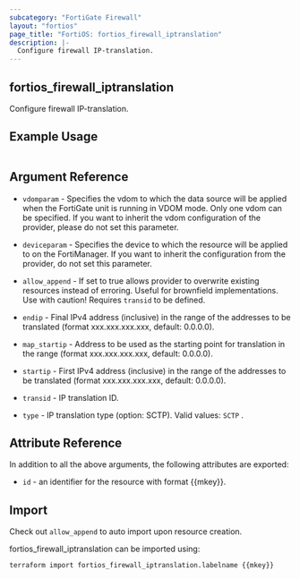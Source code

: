 ```yaml
---
subcategory: "FortiGate Firewall"
layout: "fortios"
page_title: "FortiOS: fortios_firewall_iptranslation"
description: |-
  Configure firewall IP-translation.
---
```


## fortios_firewall_iptranslation
Configure firewall IP-translation.

## Example Usage

```hcl

```

## Argument Reference
* `vdomparam` - Specifies the vdom to which the data source will be applied when the FortiGate unit is running in VDOM mode. Only one vdom can be specified. If you want to inherit the vdom configuration of the provider, please do not set this parameter.
* `deviceparam` - Specifies the device to which the resource will be applied to on the FortiManager. If you want to inherit the configuration from the provider, do not set this parameter.
* `allow_append` - If set to true allows provider to overwrite existing resources instead of erroring. Useful for brownfield implementations. Use with caution! Requires `transid` to be defined.

* `endip` - Final IPv4 address (inclusive) in the range of the addresses to be translated (format xxx.xxx.xxx.xxx, default: 0.0.0.0).
* `map_startip` - Address to be used as the starting point for translation in the range (format xxx.xxx.xxx.xxx, default: 0.0.0.0).
* `startip` - First IPv4 address (inclusive) in the range of the addresses to be translated (format xxx.xxx.xxx.xxx, default: 0.0.0.0).
* `transid` - IP translation ID.
* `type` - IP translation type (option: SCTP). Valid values: `SCTP` .

## Attribute Reference

In addition to all the above arguments, the following attributes are exported:
* `id` - an identifier for the resource with format {{mkey}}.

## Import

Check out `allow_append` to auto import upon resource creation.

fortios_firewall_iptranslation can be imported using:
```sh
terraform import fortios_firewall_iptranslation.labelname {{mkey}}
```
